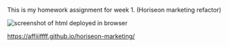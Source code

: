This is my homework assignment for week 1. (Horiseon marketing refactor)

![screenshot of html deployed in browser](horiseon-marketing/03-Homework/Assets/01-html-css-git-homework-demo.png)

https://affiiiffff.github.io/horiseon-marketing/
